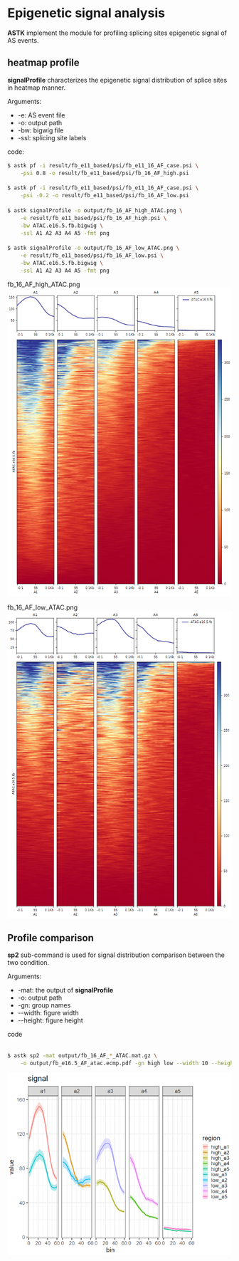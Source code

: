 # Epigenetic signal analysis

**ASTK** implement the module for profiling splicing sites epigenetic signal of AS events.

## heatmap profile

**signalProfile** characterizes the epigenetic signal distribution of splice sites in heatmap manner.

Arguments:

* -e: AS event file
* -o: output path
* -bw: bigwig file
* -ssl: splicing site labels

code:

```bash
$ astk pf -i result/fb_e11_based/psi/fb_e11_16_AF_case.psi \
    -psi 0.8 -o result/fb_e11_based/psi/fb_16_AF_high.psi

$ astk pf -i result/fb_e11_based/psi/fb_e11_16_AF_case.psi \
    -psi -0.2 -o result/fb_e11_based/psi/fb_16_AF_low.psi

$ astk signalProfile -o output/fb_16_AF_high_ATAC.png \
    -e result/fb_e11_based/psi/fb_16_AF_high.psi \
    -bw ATAC.e16.5.fb.bigwig \
    -ssl A1 A2 A3 A4 A5 -fmt png

$ astk signalProfile -o output/fb_16_AF_low_ATAC.png \
    -e result/fb_e11_based/psi/fb_16_AF_low.psi \
    -bw ATAC.e16.5.fb.bigwig \
    -ssl A1 A2 A3 A4 A5 -fmt png
```

fb_16_AF_high_ATAC.png
<img src='static/img/AF_high.png' alt="AF_high.png"></img>

fb_16_AF_low_ATAC.png
<img src='static/img/AF_low.png' alt="AF_low.png"></img>

## Profile comparison

**sp2** sub-command is used for signal distribution comparison between the two condition.

Arguments:

* -mat: the output of **signalProfile**
* -o: output path
* -gn: group names
* --width: figure width
* --height: figure height

code

```bash

$ astk sp2 -mat output/fb_16_AF_*_ATAC.mat.gz \
    -o output/fb_e16.5_AF_atac.ecmp.pdf -gn high low --width 10 --height 8 
```

<img src='static/img/AF_high_vs_low.png' alt="AF_high_vs_low.png"></img>
